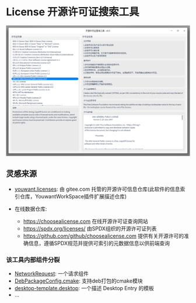 # License 开源许可证搜索工具

![](assets/2022-01-13-16-14-28.png)

## 灵感来源

* [youwant.licenses][youwant-license]: 由 gitee.com 托管的开源许可信息仓库(此软件的信息索引仓库，YouwantWorkSpace插件扩展描述仓库)

* 在线数据仓库:
    * https://choosealicense.com 在线开源许可证查询网站
    * https://spdx.org/licenses/ 由SPDX组织的开源许可证列表
    * https://github.com/github/choosealicense.com 提供有关开源许可的准确信息，遵循SPDX规范并提供可索引的元数据信息以供前端查询


[youwant-license]: https://gitee.com/zinface/youwant.license


### 该工具内部组件分裂

* [NetworkRequest][network-request]: 一个请求组件
* [DebPackageConfig.cmake][cmake-package-deb]: 支持deb打包的cmake模块
* [desktop-template.desktop][desktop-template]: 一个描述 Desktop Entry 的模板
* ...

[network-request]: https://gitee.com/zinface/youwant.qt/tree/master/Components/NetworkRequest
[cmake-package-deb]: https://gitee.com/zinface/youwant.cmake/tree/master/cmake-package-deb-template/cmake
[desktop-template]:https://gitee.com/zinface/youwant.linux/blob/master/freedesktop/desktop-template.desktop